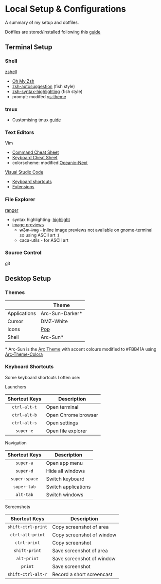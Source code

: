 # Local Setup & Configurations

A summary of my setup and dotfiles.

Dotfiles are stored/installed following this [guide](https://www.atlassian.com/git/tutorials/dotfiles)

## Terminal Setup

### Shell

[zshell](https://github.com/robbyrussell/oh-my-zsh/wiki/Installing-ZSH)

* [Oh My Zsh](https://github.com/robbyrussell/oh-my-zsh)
* [zsh-autosuggestion](https://github.com/zsh-users/zsh-autosuggestions) (fish style)
* [zsh-syntax-highlighting](https://github.com/zsh-users/zsh-syntax-highlighting) (fish style)
* prompt: modifed [ys-theme](https://github.com/hillaryychan/dotfiles/blob/master/.oh-my-zsh/themes/ys.zsh-theme)

### tmux

* Customising tmux [guide](https://hackernoon.com/customizing-tmux-b3d2a5050207)

### Text Editors

Vim

* [Command Cheat Sheet](https://vim.rtorr.com/)
* [Keyboard Cheat Sheet](https://github.com/CallumHoward/cli-tools/blob/master/vimcheatsheet.pdf)
* colorscheme: modified [Oceanic-Next](https://github.com/hillaryychan/dotfiles/blob/master/.vim/bundle/oceanic-next/colors/OceanicNext.vim)

[Visual Studio Code](https://code.visualstudio.com/)

* [Keyboard shortcuts](https://code.visualstudio.com/shortcuts/keyboard-shortcuts-windows.pdf)
* [Extensions](https://github.com/hillaryychan/dotfiles/blob/master/.vscode/extensions_list)

### File Explorer

[ranger](https://github.com/ranger/ranger)

* syntax highlighting: [highlight](http://www.andre-simon.de/doku/highlight/en/highlight.php)
* [image previews](https://github.com/ranger/ranger/wiki/Image-Previews)
  * ~~w3m-img~~ - inline image previews not available on gnome-terminal so using ASCII art :(
  * caca-utils - for ASCII art

### Source Control

git

## Desktop Setup

### Themes

|               | Theme                                     |
| ---           | ---                                       |
| Applications  | Arc-Sun-Darker\*                          |
| Cursor        | DMZ-White                                 |
| Icons         | [Pop](https://github.com/pop-os/gtk-theme)|
| Shell         | Arc-Sun\*                                 |

\* Arc-Sun is the [Arc Theme](https://github.com/horst3180/arc-theme) with accent colours modified to #FBB41A using [Arc-Theme-Colora](https://github.com/erikdubois/Arc-Theme-Colora)

### Keyboard Shortcuts

Some keyboard shortcuts I often use:

Launchers

| Shortcut Keys | Description           |
| :---:         | ---                   |
| `ctrl-alt-t`  | Open terminal         |
| `ctrl-alt-b`  | Open Chrome browser   |
| `ctrl-alt-s`  | Open settings         |
| `super-e`     | Open file explorer    |

Navigation

| Shortcut Keys | Description           |
| :---:         | ---                   |
| `super-a`     | Open app menu         |
| `super-d`     | Hide all windows      |
| `super-space` | Switch keyboard       |
| `super-tab`   | Switch applications   |
| `alt-tab`     | Switch windows        |

Screenshots

| Shortcut Keys         | Description               |
| :---:                 | ---                       |
| `shift-ctrl-print`    | Copy screenshot of area   |
| `ctrl-alt-print`      | Copy screenshot of window |
| `ctrl-print`          | Copy screenshot           |
| `shift-print`         | Save screenshot of area   |
| `alt-print`           | Save screenshot of window |
| `print`               | Save screenshot           |
| `shift-ctrl-alt-r`    | Record a short screencast |
